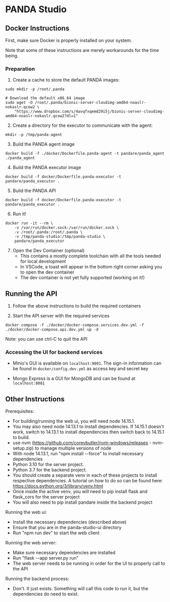 # PANDA Studio

## Docker Instructions

First, make sure Docker is properly installed on your system.

Note that some of these instructions are merely workarounds for the time being.

### Preparation
1. Create a cache to store the default PANDA images:
```
sudo mkdir -p /root/.panda

# Download the default x86_64 image
sudo wget -O /root/.panda/bionic-server-cloudimg-amd64-noaslr-nokaslr.qcow2 \
    "https://www.dropbox.com/s/4avqfxqemd29i5j/bionic-server-cloudimg-amd64-noaslr-nokaslr.qcow2?dl=1"
```

2. Create a directory for the executor to communicate with the agent:
```
mkdir -p /tmp/panda-agent
```

3. Build the PANDA agent image
```
docker build -f ./docker/Dockerfile.panda-agent -t pandare/panda_agent ./panda_agent
```

4. Build the PANDA executor image
```
docker build -f docker/Dockerfile.panda-executor -t pandare/panda_executor .
```

5. Build the PANDA API
```
docker build -f docker/Dockerfile.panda-executor -t pandare/panda_executor .
```

6. Run it!
```
docker run -it --rm \
    -v /var/run/docker.sock:/var/run/docker.sock \
    -v /root/.panda:/root/.panda \
    -v /tmp/panda-studio:/tmp/panda-studio \
    pandare/panda_executor
```

7. Open the Dev Container (optional)
    - This contains a mostly complete toolchain with all the tools needed for local development
    - In VSCode, a toast will appear in the bottom right corner asking you to open the dev container
    - The dev container is not yet fully supported (working on it!)

## Running the API

1. Follow the above instructions to build the required containers

2. Start the API server with the required services
```
docker compose -f ./docker/docker-compose.services.dev.yml -f ./docker/docker-compose.api.dev.yml up -d
```

Note: you can use ctrl-C to quit the API

### Accessing the UI for backend services

- Minio's GUI is available on `localhost:9001`. The sign-in information can be found in `docker/config.dev.yml` as access key and secret key

- Mongo Express is a GUI for MongoDB and can be found at `localhost:8081`

## Other Instructions
Prerequisites:
- For building/running the web ui, you will need node 14.15.1.
- You may also need node 14.13.1 to install dependencies. If 14.15.1 doesn't work, switch to 14.13.1 to install dependencies then
switch back to 14.15.1 to build.
- use nvm (https://github.com/coreybutler/nvm-windows/releases - nvm-setup.zip) to manage multiple versions of node
- With node 14.13.1, run "npm install --force" to install necessary dependencies
- Python 3.10 for the server project.
- Python 3.7 for the backend project.
- You should create a separate venv in each of these projects to install respective dependencies. A tutorial on how to do
so can be found here: https://docs.python.org/3/library/venv.html
- Once inside the active venv, you will need to pip install flask and flask_cors for the server project
- You will also need to pip install pandare inside the backend project

Running the web ui:
- Install the necessary dependencies (described above)
- Ensure that you are in the panda-studio-ui directory
- Run "npm run dev" to start the web client

Running the web server:
- Make sure necessary dependencies are installed
- Run "flask --app server.py run"
- The web server needs to be running in order for the UI to properly call to the API

Running the backend process:
- Don't. It just exists. Something will call this code to run it, but the dependencies do need to exist.



